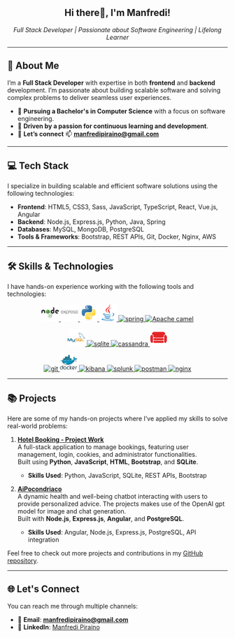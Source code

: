 <h2 align="center">Hi there👋, I'm Manfredi!</h2>

<p align="center">
  <em>Full Stack Developer | Passionate about Software Engineering | Lifelong Learner</em>
</p>

---

## 🚀 About Me

I’m a **Full Stack Developer** with expertise in both **frontend** and **backend** development. I’m passionate about building scalable software and solving complex problems to deliver seamless user experiences.

<!-- Currently, I’m pursuing a **Bachelor's degree in Computer Science**, focusing on **software engineering**. This enhances my understanding of algorithms, data structures, and modern development practices, directly complementing my work as a developer.

I already hold a **Bachelor's degree** and a **Master's degree**, and my ongoing studies in **Computer Science** allow me to build on my existing knowledge and expand into new technical areas. -->

- 🌱 **Pursuing a Bachelor's in Computer Science** with a focus on software engineering.
- 🚀 **Driven by a passion for continuous learning and development**.
- 💬 **Let’s connect** 📫 <a href="mailto:manfredipiraino@gmail.com"><strong>manfredipiraino@gmail.com</strong></a>

---

## 💻 Tech Stack

I specialize in building scalable and efficient software solutions using the following technologies:

- **Frontend**: HTML5, CSS3, Sass, JavaScript, TypeScript, React, Vue.js, Angular
- **Backend**: Node.js, Express.js, Python, Java, Spring
- **Databases**: MySQL, MongoDB, PostgreSQL
- **Tools & Frameworks**: Bootstrap, REST APIs, Git, Docker, Nginx, AWS

---

## 🛠️ Skills & Technologies

I have hands-on experience working with the following tools and technologies:

<!-- 
## 🛠️ Skills & Technologies
-->
<!-- Frontend Technologies -->
<!--
<p align="center">
  <a href="https://angular.io" target="_blank" rel="noreferrer">
    <img src="https://angular.io/assets/images/logos/angular/angular.svg" alt="angular" width="40" height="40"/>
  </a>
  <a href="https://vuejs.org/" target="_blank" rel="noreferrer">
    <img src="https://raw.githubusercontent.com/devicons/devicon/master/icons/vuejs/vuejs-original-wordmark.svg" alt="vuejs" width="40" height="40"/>
  </a>
  <a href="https://www.typescriptlang.org/" target="_blank" rel="noreferrer">
    <img src="https://raw.githubusercontent.com/devicons/devicon/master/icons/typescript/typescript-original.svg" alt="typescript" width="40" height="40"/>
  </a>
  <a href="https://developer.mozilla.org/en-US/docs/Web/JavaScript" target="_blank" rel="noreferrer">
    <img src="https://raw.githubusercontent.com/devicons/devicon/master/icons/javascript/javascript-original.svg" alt="javascript" width="40" height="40"/>
  </a>
  <a href="https://www.w3.org/html/" target="_blank" rel="noreferrer">
    <img src="https://raw.githubusercontent.com/devicons/devicon/master/icons/html5/html5-original-wordmark.svg" alt="html5" width="40" height="40"/>
  </a>
  <a href="https://www.w3schools.com/css/" target="_blank" rel="noreferrer">
    <img src="https://raw.githubusercontent.com/devicons/devicon/master/icons/css3/css3-original-wordmark.svg" alt="css3" width="40" height="40"/>
  </a>
  <a href="https://sass-lang.com" target="_blank" rel="noreferrer">
    <img src="https://raw.githubusercontent.com/devicons/devicon/master/icons/sass/sass-original.svg" alt="sass" width="40" height="40"/>
  </a>
  <a href="https://getbootstrap.com" target="_blank" rel="noreferrer">
    <img src="https://raw.githubusercontent.com/devicons/devicon/master/icons/bootstrap/bootstrap-plain-wordmark.svg" alt="bootstrap" width="40" height="40"/>
  </a>
</p>
-->
<!-- Backend Technologies -->
<p align="center">
  <a href="https://nodejs.org" target="_blank" rel="noreferrer">
    <img src="https://raw.githubusercontent.com/devicons/devicon/master/icons/nodejs/nodejs-original-wordmark.svg" alt="nodejs" width="40" height="40"/>
  </a>
  <a href="https://expressjs.com" target="_blank" rel="noreferrer">
    <img src="https://raw.githubusercontent.com/devicons/devicon/master/icons/express/express-original-wordmark.svg" alt="express" width="40" height="40"/>
  </a>
  <a href="https://www.python.org" target="_blank" rel="noreferrer">
    <img src="https://raw.githubusercontent.com/devicons/devicon/master/icons/python/python-original.svg" alt="python" width="40" height="40"/>
  </a>
  <a href="https://www.java.com" target="_blank" rel="noreferrer">
    <img src="https://raw.githubusercontent.com/devicons/devicon/master/icons/java/java-original.svg" alt="java" width="40" height="40"/>
  </a>
  <a href="https://spring.io/" target="_blank" rel="noreferrer">
    <img src="https://www.vectorlogo.zone/logos/springio/springio-icon.svg" alt="spring" width="40" height="40"/>
  </a>
  <a href="https://camel.apache.org/" target="_blank" rel="noreferrer">
    <img src="https://upload.wikimedia.org/wikipedia/commons/thumb/1/11/Apache_Camel_Logo.svg/750px-Apache_Camel_Logo.svg.png?20190702162104" alt="Apache camel" width="90" height="25"/>
  </a>
</p>

<!-- Databases -->
<p align="center">
  <a href="https://www.mysql.com/" target="_blank" rel="noreferrer">
    <img src="https://raw.githubusercontent.com/devicons/devicon/master/icons/mysql/mysql-original-wordmark.svg" alt="mysql" width="40" height="40"/>
  </a>
  <a href="https://www.sqlite.org/" target="_blank" rel="noreferrer">
    <img src="https://www.vectorlogo.zone/logos/sqlite/sqlite-icon.svg" alt="sqlite" width="40" height="40"/>
  </a>
  <a href="https://cassandra.apache.org/" target="_blank" rel="noreferrer">
    <img src="https://www.vectorlogo.zone/logos/apache_cassandra/apache_cassandra-icon.svg" alt="cassandra" width="40" height="40"/>
  </a>
  <a href="https://couchdb.apache.org/" target="_blank" rel="noreferrer">
    <img src="https://raw.githubusercontent.com/devicons/devicon/0d6c64dbbf311879f7d563bfc3ccf559f9ed111c/icons/couchdb/couchdb-original.svg" alt="couchdb" width="40" height="40"/>
  </a>
</p>

<!-- DevOps & Tools -->
<p align="center">
  <a href="https://git-scm.com/" target="_blank" rel="noreferrer">
    <img src="https://www.vectorlogo.zone/logos/git-scm/git-scm-icon.svg" alt="git" width="40" height="40"/>
  </a>
  <a href="https://www.docker.com/" target="_blank" rel="noreferrer">
    <img src="https://raw.githubusercontent.com/devicons/devicon/master/icons/docker/docker-original-wordmark.svg" alt="docker" width="40" height="40"/>
  </a>
  <a href="https://www.elastic.co/kibana" target="_blank" rel="noreferrer">
    <img src="https://www.vectorlogo.zone/logos/elasticco_kibana/elasticco_kibana-icon.svg" alt="kibana" width="40" height="40"/>
  </a>
  <a href="https://www.splunk.com/" target="_blank" rel="noreferrer">
    <img src="https://companieslogo.com/img/orig/SPLK_BIG-a13b4c77.png?t=1720244494" alt="splunk" width="90" height="25"/>
  </a>
  <a href="https://postman.com" target="_blank" rel="noreferrer">
    <img src="https://www.vectorlogo.zone/logos/getpostman/getpostman-icon.svg" alt="postman" width="40" height="40"/>
  </a>
  <a href="https://nginx.org/" target="_blank" rel="noreferrer">
    <img src="https://www.vectorlogo.zone/logos/nginx/nginx-icon.svg" alt="nginx" width="40" height="40"/>
  </a>
</p>

---

## 📚 Projects

Here are some of my hands-on projects where I’ve applied my skills to solve real-world problems:

1. **[Hotel Booking - Project Work](https://github.com/manfre3d/project_work)**  
   A full-stack application to manage bookings, featuring user management, login, cookies, and administrator functionalities.<br> 
   Built using **Python**, **JavaScript**, **HTML**, **Bootstrap**, and **SQLite**.  
   - **Skills Used**: Python, JavaScript, SQLite, REST APIs, Bootstrap

2. **[AiPocondriaco](https://github.com/manfre3d/AiPocondriaco)**  
   A dynamic health and well-being chatbot interacting with users to provide personalized advice. The projects makes use of the OpenAI gpt model for image and chat generation. <br>
   Built with **Node.js**, **Express.js**, **Angular**, and **PostgreSQL**.  
   - **Skills Used**: Angular, Node.js, Express.js, PostgreSQL, API integration

Feel free to check out more projects and contributions in my [GitHub repository](https://github.com/manfre3d?tab=repositories).

---

## 🌐 Let's Connect

You can reach me through multiple channels:

- 📧 **Email**: <a href="mailto:manfredipiraino@gmail.com"><strong>manfredipiraino@gmail.com</strong></a>
- 💼 **LinkedIn**: [Manfredi Piraino](https://www.linkedin.com/in/manfredi-piraino/)
